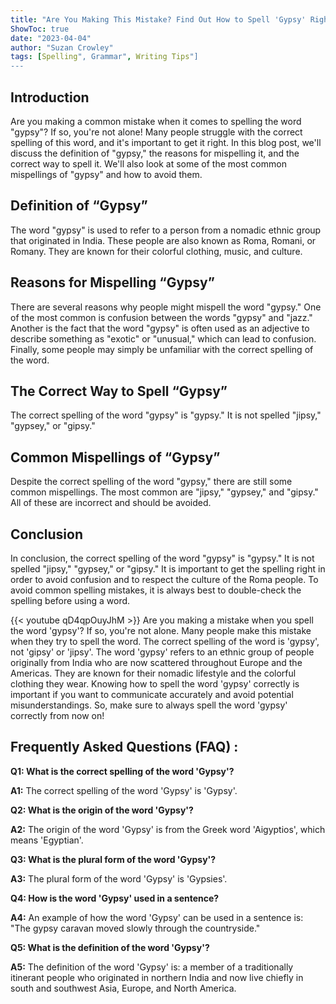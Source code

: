 ```yaml
---
title: "Are You Making This Mistake? Find Out How to Spell 'Gypsy' Right Now!"
ShowToc: true 
date: "2023-04-04"
author: "Suzan Crowley" 
tags: [Spelling", Grammar", Writing Tips"]
---
```

## Introduction
Are you making a common mistake when it comes to spelling the word "gypsy"? If so, you're not alone! Many people struggle with the correct spelling of this word, and it's important to get it right. In this blog post, we'll discuss the definition of "gypsy," the reasons for mispelling it, and the correct way to spell it. We'll also look at some of the most common mispellings of "gypsy" and how to avoid them.

## Definition of “Gypsy”

The word "gypsy" is used to refer to a person from a nomadic ethnic group that originated in India. These people are also known as Roma, Romani, or Romany. They are known for their colorful clothing, music, and culture.

## Reasons for Mispelling “Gypsy”

There are several reasons why people might mispell the word "gypsy." One of the most common is confusion between the words "gypsy" and "jazz." Another is the fact that the word "gypsy" is often used as an adjective to describe something as "exotic" or "unusual," which can lead to confusion. Finally, some people may simply be unfamiliar with the correct spelling of the word.

## The Correct Way to Spell “Gypsy”

The correct spelling of the word "gypsy" is "gypsy." It is not spelled "jipsy," "gypsey," or "gipsy."

## Common Mispellings of “Gypsy”

Despite the correct spelling of the word "gypsy," there are still some common mispellings. The most common are "jipsy," "gypsey," and "gipsy." All of these are incorrect and should be avoided.

## Conclusion

In conclusion, the correct spelling of the word "gypsy" is "gypsy." It is not spelled "jipsy," "gypsey," or "gipsy." It is important to get the spelling right in order to avoid confusion and to respect the culture of the Roma people. To avoid common spelling mistakes, it is always best to double-check the spelling before using a word.

{{< youtube qD4qpOuyJhM >}} 
Are you making a mistake when you spell the word 'gypsy'? If so, you're not alone. Many people make this mistake when they try to spell the word. The correct spelling of the word is 'gypsy', not 'gipsy' or 'jipsy'. The word 'gypsy' refers to an ethnic group of people originally from India who are now scattered throughout Europe and the Americas. They are known for their nomadic lifestyle and the colorful clothing they wear. Knowing how to spell the word 'gypsy' correctly is important if you want to communicate accurately and avoid potential misunderstandings. So, make sure to always spell the word 'gypsy' correctly from now on!

## Frequently Asked Questions (FAQ) :
**Q1: What is the correct spelling of the word 'Gypsy'?**

**A1:** The correct spelling of the word 'Gypsy' is 'Gypsy'.

**Q2: What is the origin of the word 'Gypsy'?**

**A2:** The origin of the word 'Gypsy' is from the Greek word 'Aigyptios', which means 'Egyptian'.

**Q3: What is the plural form of the word 'Gypsy'?**

**A3:** The plural form of the word 'Gypsy' is 'Gypsies'.

**Q4: How is the word 'Gypsy' used in a sentence?**

**A4:** An example of how the word 'Gypsy' can be used in a sentence is: "The gypsy caravan moved slowly through the countryside."

**Q5: What is the definition of the word 'Gypsy'?**

**A5:** The definition of the word 'Gypsy' is: a member of a traditionally itinerant people who originated in northern India and now live chiefly in south and southwest Asia, Europe, and North America.





